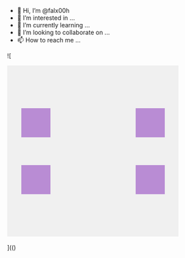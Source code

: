 - 👋 Hi, I’m @falx00h
- 👀 I’m interested in ...
- 🌱 I’m currently learning ...
- 💞️ I’m looking to collaborate on ...
- 📫 How to reach me ...

![

<img src=https://github.com/r89shi/r89shi.github.io/blob/master/92805783.png>

](()
